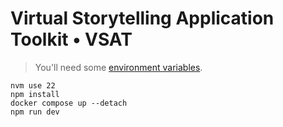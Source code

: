 # Virtual Storytelling Application Toolkit • VSAT

> You'll need some [environment variables](./docs/environment-variables.md).

```shell
nvm use 22
npm install
docker compose up --detach
npm run dev
```
